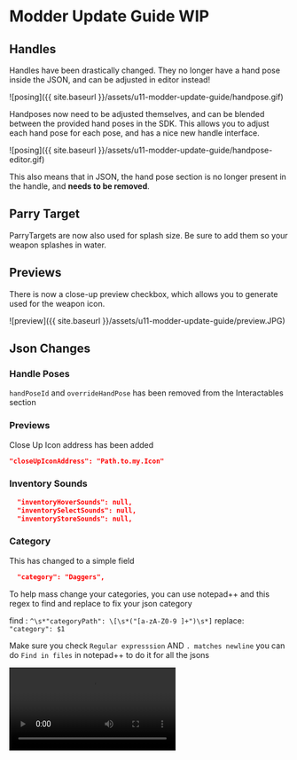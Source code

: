 # Modder Update Guide WIP


## Handles

Handles have been drastically changed. They no longer have a hand pose inside the JSON, and can be adjusted in editor instead! 

![posing]({{ site.baseurl }}/assets/u11-modder-update-guide/handpose.gif)

Handposes now need to be adjusted themselves, and can be blended between the provided hand poses in the SDK. This allows you to adjust each hand pose for each pose, and has a nice new handle interface.


![posing]({{ site.baseurl }}/assets/u11-modder-update-guide/handpose-editor.gif)

This also means that in JSON, the hand pose section is no longer present in the handle, and **needs to be removed**.

## Parry Target

ParryTargets are now also used for splash size. Be sure to add them so your weapon splashes in water.


## Previews

There is now a close-up preview checkbox, which allows you to generate used for the weapon icon.

![preview]({{ site.baseurl }}/assets/u11-modder-update-guide/preview.JPG)


## Json Changes

### Handle Poses

`handPoseId` and `overrideHandPose` has been removed from the Interactables section

### Previews

Close Up Icon address has been added
```json
"closeUpIconAddress": "Path.to.my.Icon"
```

### Inventory Sounds

```json
  "inventoryHoverSounds": null,
  "inventorySelectSounds": null,
  "inventoryStoreSounds": null,
```

### Category

This has changed to a simple field

```json
  "category": "Daggers",
```

To help mass change your categories, you can use notepad++
and this regex to find and replace to fix your json category

find : `^\s*"categoryPath": \[\s*("[a-zA-Z0-9 ]+")\s*]`
replace: `  "category": $1`

Make sure you check `Regular expresssion` AND `. matches newline`
you can do `Find in files` in notepad++ to do it for all the jsons

<video autoplay="autoplay" loop="loop">
  <source src="{{ site.baseurl }}/assets/tips/category-regex.mp4" type="video/mp4">
</video>

